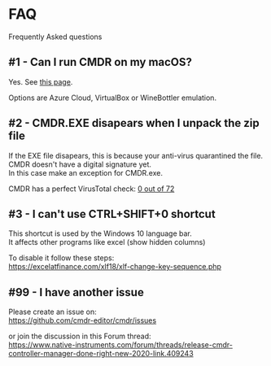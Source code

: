 # FAQ

Frequently Asked questions


## #1 - Can I run CMDR on my macOS?

Yes. See [this page](docs/running_on_macos.md).

Options are Azure Cloud, VirtualBox or WineBottler emulation.



## #2 - CMDR.EXE disapears when I unpack the zip file

If the EXE file disapears, this is because your anti-virus quarantined the file. CMDR doesn't have a digital signature yet.\
In this case make an exception for CMDR.exe.

CMDR has a perfect VirusTotal check: [0 out of 72](https://www.virustotal.com/gui/file/ab1db0d627782cfd55867addbac61d55be9debed9c3483ee527733eecf7b6610/detection)


## #3 - I can't use CTRL+SHIFT+0 shortcut

This shortcut is used by the Windows 10 language bar.\
It affects other programs like excel (show hidden columns)

To disable it follow these steps:\
https://excelatfinance.com/xlf18/xlf-change-key-sequence.php


## #99 - I have another issue 

Please create an issue on:\
https://github.com/cmdr-editor/cmdr/issues

or join the discussion in this Forum thread:\
https://www.native-instruments.com/forum/threads/release-cmdr-controller-manager-done-right-new-2020-link.409243



